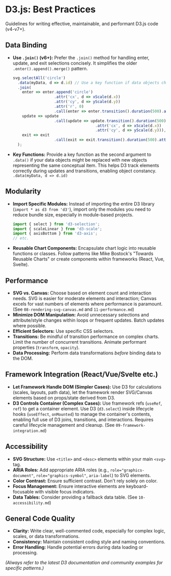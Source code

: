 # D3.js: Best Practices

Guidelines for writing effective, maintainable, and performant D3.js code (v4-v7+).

## Data Binding

*   **Use `.join()` (v6+):** Prefer the `.join()` method for handling enter, update, and exit selections concisely. It simplifies the older `.enter().append().merge()` pattern.
    ```javascript
    svg.selectAll('circle')
      .data(myData, d => d.id) // Use a key function if data objects change identity
      .join(
        enter => enter.append('circle')
                      .attr('cx', d => xScale(d.x))
                      .attr('cy', d => yScale(d.y))
                      .attr('r', 0)
                      .call(enter => enter.transition().duration(500).attr('r', 5)), // Enter transition
        update => update
                      .call(update => update.transition().duration(500) // Update transition
                                        .attr('cx', d => xScale(d.x))
                                        .attr('cy', d => yScale(d.y))),
        exit => exit
                      .call(exit => exit.transition().duration(500).attr('r', 0).remove()) // Exit transition
      );
    ```
*   **Key Functions:** Provide a key function as the second argument to `.data()` if your data objects might be replaced with new objects representing the same conceptual item. This helps D3 track elements correctly during updates and transitions, enabling object constancy. ` .data(myData, d => d.id)`

## Modularity

*   **Import Specific Modules:** Instead of importing the entire D3 library (`import * as d3 from 'd3'`), import only the modules you need to reduce bundle size, especially in module-based projects.
    ```javascript
    import { select } from 'd3-selection';
    import { scaleLinear } from 'd3-scale';
    import { axisBottom } from 'd3-axis';
    // etc.
    ```
*   **Reusable Chart Components:** Encapsulate chart logic into reusable functions or classes. Follow patterns like Mike Bostock's "Towards Reusable Charts" or create components within frameworks (React, Vue, Svelte).

## Performance

*   **SVG vs. Canvas:** Choose based on element count and interaction needs. SVG is easier for moderate elements and interaction; Canvas excels for vast numbers of elements where performance is paramount. (See `08-rendering-svg-canvas.md` and `11-performance.md`)
*   **Minimize DOM Manipulation:** Avoid unnecessary selections and attribute/style changes within loops or frequent updates. Batch updates where possible.
*   **Efficient Selectors:** Use specific CSS selectors.
*   **Transitions:** Be mindful of transition performance on complex charts. Limit the number of concurrent transitions. Animate performant properties (`transform`, `opacity`).
*   **Data Processing:** Perform data transformations *before* binding data to the DOM.

## Framework Integration (React/Vue/Svelte etc.)

*   **Let Framework Handle DOM (Simpler Cases):** Use D3 for calculations (scales, layouts, path data), let the framework render SVG/Canvas elements based on props/state derived from D3.
*   **D3 Controls Container (Complex Cases):** Use framework refs (`useRef`, `ref`) to get a container element. Use D3 (`d3.select`) inside lifecycle hooks (`useEffect`, `onMounted`) to manage the container's contents, enabling full use of D3 joins, transitions, and interactions. Requires careful lifecycle management and cleanup. (See `09-framework-integration.md`)

## Accessibility

*   **SVG Structure:** Use `<title>` and `<desc>` elements within your main `<svg>` tag.
*   **ARIA Roles:** Add appropriate ARIA roles (e.g., `role="graphics-document"`, `role="graphics-symbol"`, `aria-label`) to SVG elements.
*   **Color Contrast:** Ensure sufficient contrast. Don't rely solely on color.
*   **Focus Management:** Ensure interactive elements are keyboard-focusable with visible focus indicators.
*   **Data Tables:** Consider providing a fallback data table. (See `10-accessibility.md`)

## General Code Quality

*   **Clarity:** Write clear, well-commented code, especially for complex logic, scales, or data transformations.
*   **Consistency:** Maintain consistent coding style and naming conventions.
*   **Error Handling:** Handle potential errors during data loading or processing.

*(Always refer to the latest D3 documentation and community examples for specific patterns.)*